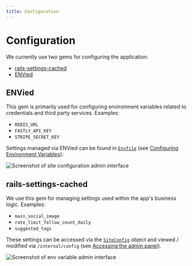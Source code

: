 ```yaml
---
title: Configuration
---
```


# Configuration

We currently use two gems for configuring the application:

- [rails-settings-cached](https://github.com/huacnlee/rails-settings-cached)
- [ENVied](https://github.com/eval/envied)

## ENVied

This gem is primarily used for configuring environment variables related to
credentials and third party services. Examples:

- `REDIS_URL`
- `FASTLY_API_KEY`
- `STRIPE_SECRET_KEY`

Settings managed via ENVied can be found in
[`Envfile`](https://github.com/thepracticaldev/dev.to/blob/master/Envfile) (see
[Configuring Environment Variables](../getting-started/config-env.md)):

![Screenshot of site configuration admin interface](https://user-images.githubusercontent.com/47985/73627238-6276d500-467e-11ea-8724-afb703f056bc.png)

## rails-settings-cached

We use this gem for managing settings used within the app's business logic.
Examples:

- `main_social_image`
- `rate_limit_follow_count_daily`
- `suggested_tags`

These settings can be accessed via the
[`SiteConfig`](https://github.com/thepracticaldev/dev.to/blob/master/app/models/site_config.rb)
object and viewed / modified via `/internal/config` (see
[Accessing the admin panel](./admin.md)).

![Screenshot of env variable admin interface](https://user-images.githubusercontent.com/47985/73627243-67d41f80-467e-11ea-9121-221275ff8a89.png)

